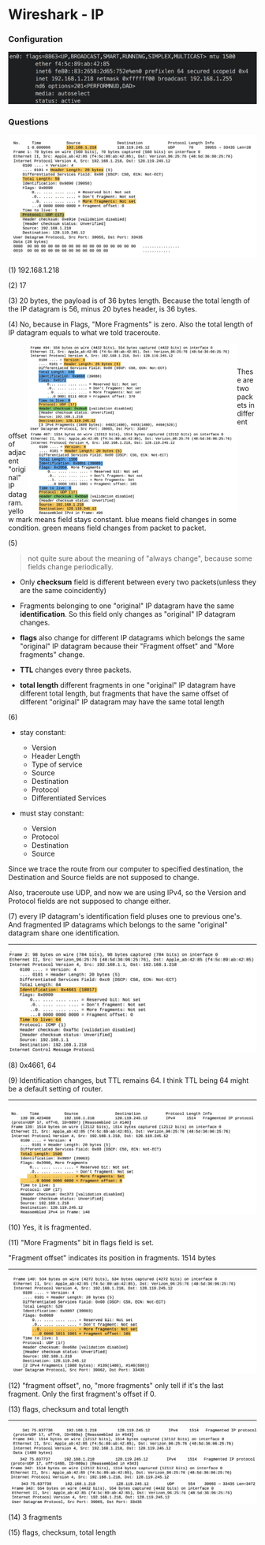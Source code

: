 # Wireshark - IP

### Configuration

![](media/15405269475515/15405621501089.jpg)

### Questions


![](media/15412059593003/15412063739801.jpg)


(1) 192.168.1.218

(2) 17

(3) 20 bytes, the payload is of 36 bytes length. Because the total length of the IP datagram is 56, minus 20 bytes header, is 36 bytes.

(4) No, because in Flags, "More Fragments" is zero. Also the total length of IP datagram equals to what we told traceroute.

<figure class="half">
<img align="left" src="media/15412059593003/15417143531615.jpg"></img>
<img align="right" src="media/15412059593003/15417143656209.jpg"></img>
</figure>

<br>
<br>

These are two packets in different offset of adjacent "original" IP datagram.
yellow mark means field stays constant.
blue means field changes in some condition.
green means field changes from packet to packet.

(5) 
> not quite sure about the meaning of "always change", because some fields change periodically. 

- Only **checksum** field is different between every two packets(unless they are the same coincidently)

- Fragments belonging to one "original" IP datagram have the same **identification**. So this field only changes as "original" IP datagram changes.

- **flags** also change for different IP datagrams which belongs the same "original" IP datagram because their "Fragment offset" and "More fragments" change.

- **TTL** changes every three packets. 

- **total length** different fragments in one "original" IP datagram have different total length, but fragments that have the same offset of different "original" IP datagram may have the same total length



(6) 

- stay constant:
    - Version
    - Header Length
    - Type of service
    - Source
    - Destination
    - Protocol
    - Differentiated Services

- must stay constant:
    - Version
    - Protocol
    - Destination
    - Source

Since we trace the route from our computer to specified destination, the Destination and Source fields are not supposed to change.

Also, traceroute use UDP, and now we are using IPv4, so the Version and Protocol fields are not supposed to change either.


(7) every IP datagram's identification field pluses one to previous one's. And fragmented IP datagrams which belongs to the same "original" datagram share one identification.

---

![](media/15412059593003/15417246165743.jpg)

(8) 0x4661, 64

(9) Identification changes, but TTL remains 64. I think TTL being 64 might be a default setting of router.

---

![](media/15412059593003/15417250287188.jpg)


(10) Yes, it is fragmented.

(11) "More Fragments" bit in flags field is set.

"Fragment offset" indicates its position in fragments.  1514 bytes

---

![](media/15412059593003/15417251921519.jpg)


(12) "fragment offset", no, "more fragments" only tell if it's the last fragment. Only the first fragment's offset if 0.

(13) flags, checksum and total length

---

![](media/15412059593003/15417257407181.jpg)
![](media/15412059593003/15417257501580.jpg)
![](media/15412059593003/15417257643749.jpg)

(14) 3 fragments

(15) flags, checksum, total length



